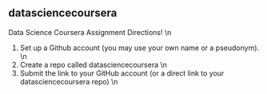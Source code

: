 ## datasciencecoursera

Data Science Coursera Assignment Directions! \n
1. Set up a Github account (you may use your own name or a pseudonym). \n
2. Create a repo called datasciencecoursera \n
3. Submit the link to your GitHub account (or a direct link to your datasciencecoursera repo) \n


